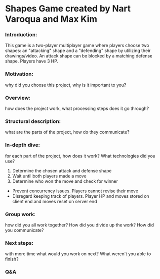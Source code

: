 Shapes Game created by Nart Varoqua and Max Kim
===========================

### Introduction: 
This game is a two-player multiplayer game where players choose two shapes: an "attacking" shape and a "defending" shape by utilizing their drawings/video. An attack shape can be blocked by a matching defense shape. Players have 3 HP. 


### Motivation: 
why did you choose this project, why is it important to you?

### Overview: 
how does the project work, what processing steps does it go through?

### Structural description: 
what are the parts of the project, how do they communicate?

### In-depth dive: 
for each part of the project, how does it work? What technologies did you use?

1. Determine the chosen attack and defense shape 
2. Wait until both players made a move 
3. Determine who won the move and check for winner 

* Prevent concurrency issues. Players cannot revise their move 
* Disregard keeping track of players. Player HP and moves stored on client end and moves reset on server end


### Group work: 
how did you all work together? How did you divide up the work? How did you communicate?

### Next steps: 
with more time what would you work on next? What weren't you able to finish?

### Q&A